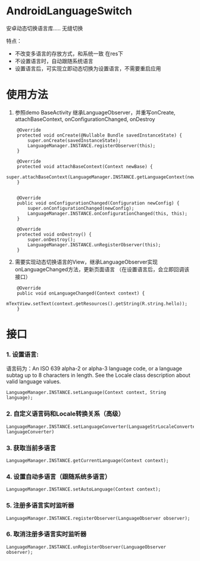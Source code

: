 # AndroidLanguageSwitch
安卓动态切换语言库.....  无缝切换

特点：
* 不改变多语言的存放方式，和系统一致 在res下
* 不设置语言时，自动跟随系统语言
* 设置语言后，可实现立即动态切换为设置语言，不需要重启应用


# 使用方法
 1. 参照demo BaseActivity 继承LanguageObserver，并重写onCreate, attachBaseContext, onConfigurationChanged, onDestroy

```
    @Override
    protected void onCreate(@Nullable Bundle savedInstanceState) {
        super.onCreate(savedInstanceState);
        LanguageManager.INSTANCE.registerObserver(this);
    }

    @Override
    protected void attachBaseContext(Context newBase) {
        super.attachBaseContext(LanguageManager.INSTANCE.getLanguageContext(newBase));
    }


    @Override
    public void onConfigurationChanged(Configuration newConfig) {
        super.onConfigurationChanged(newConfig);
        LanguageManager.INSTANCE.onConfigurationChanged(this, this);
    }

    @Override
    protected void onDestroy() {
        super.onDestroy();
        LanguageManager.INSTANCE.unRegisterObserver(this);
    }
 ```

2.  需要实现动态切换语言的View，继承LanguageObserver实现onLanguageChanged方法，更新页面语言 （在设置语言后，会立即回调该接口）
```
    @Override
    public void onLanguageChanged(Context context) {
        mTextView.setText(context.getResources().getString(R.string.hello));
    }
```
# 接口

### 1. 设置语言: 
语言码为：An ISO 639 alpha-2 or alpha-3 language code, or a language subtag up to 8 characters in length. See the Locale class description about valid language values.
```    
LanguageManager.INSTANCE.setLanguage(Context context, String language);
```

### 2. 自定义语言码和Locale转换关系（高级）
```
LanguageManager.INSTANCE.setLanguageConverter(LanguageStrLocaleConverter languageConverter)
```

### 3. 获取当前多语言
```
LanguageManager.INSTANCE.getCurrentLanguage(Context context);
```

### 4. 设置自动多语言（跟随系统多语言）
```
LanguageManager.INSTANCE.setAutoLanguage(Context context);
```

### 5. 注册多语言实时监听器
```
LanguageManager.INSTANCE.registerObserver(LanguageObserver observer);
```

### 6. 取消注册多语言实时监听器
```
LanguageManager.INSTANCE.unRegisterObserver(LanguageObserver observer);
```





